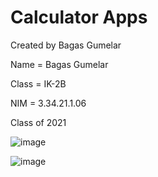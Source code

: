 # Calculator Apps

Created by Bagas Gumelar

Name =  Bagas Gumelar

Class = IK-2B

NIM = 3.34.21.1.06

Class of 2021

![image](https://user-images.githubusercontent.com/109123174/205582876-9b324196-e5e2-4959-891d-d30222f32cda.png)

![image](https://user-images.githubusercontent.com/109123174/205583150-5dfa8e1b-e017-499d-8a07-3d52ebf0fbea.png)
